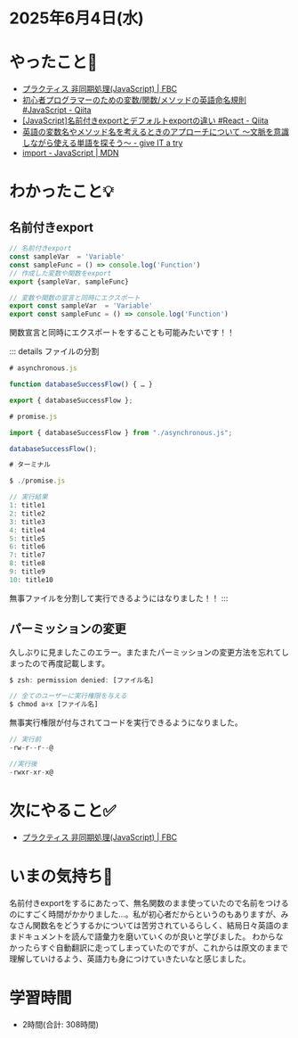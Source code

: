 # 2025年6月4日(水)

# やったこと📝

- [プラクティス 非同期処理\(JavaScript\) \| FBC](https://bootcamp.fjord.jp/practices/204)
- [初心者プログラマーのための変数/関数/メソッドの英語命名規則 \#JavaScript \- Qiita](https://qiita.com/YutaManaka/items/62dda256bb7ba6c08399)
- [\[JavaScript\]名前付きexportとデフォルトexportの違い \#React \- Qiita](https://qiita.com/tarian/items/0004eb9ef04123000292)
- [英語の変数名やメソッド名を考えるときのアプローチについて 〜文脈を意識しながら使える単語を探そう〜 \- give IT a try](https://blog.jnito.com/entry/2024/12/16/074515)
- [import \- JavaScript \| MDN](https://developer.mozilla.org/ja/docs/Web/JavaScript/Reference/Statements/import)

# わかったこと💡
## 名前付きexport
```javascript
// 名前付きexport
const sampleVar  = 'Variable'
const sampleFunc = () => console.log('Function')
// 作成した変数や関数をexport
export {sampleVar, sampleFunc}

// 変数や関数の宣言と同時にエクスポート
export const sampleVar  = 'Variable'
export const sampleFunc = () => console.log('Function')
```

関数宣言と同時にエクスポートをすることも可能みたいです！！

::: details ファイルの分割
```javascript
# asynchronous.js

function databaseSuccessFlow() { … }

export { databaseSuccessFlow };
```

```javascript
# promise.js

import { databaseSuccessFlow } from "./asynchronous.js";

databaseSuccessFlow();
```

```javascript
# ターミナル

$ ./promise.js   

// 実行結果
1: title1
2: title2
3: title3
4: title4
5: title5
6: title6
7: title7
8: title8
9: title9
10: title10
```
無事ファイルを分割して実行できるようにはなりました！！
:::

## パーミッションの変更
久しぶりに見ましたこのエラー。またまたパーミッションの変更方法を忘れてしまったので再度記載します。

```javascript
$ zsh: permission denied: [ファイル名]
```

```javascript
// 全てのユーザーに実行権限を与える
$ chmod a+x [ファイル名]
```
無事実行権限が付与されてコードを実行できるようになりました。
```javascript
// 実行前
-rw-r--r--@ 

//実行後
-rwxr-xr-x@ 
```
# 次にやること✅

- [プラクティス 非同期処理\(JavaScript\) \| FBC](https://bootcamp.fjord.jp/practices/204)

# いまの気持ち🫶

名前付きexportをするにあたって、無名関数のまま使っていたので名前をつけるのにすごく時間がかかりました…。私が初心者だからというのもありますが、みなさん関数名をどうするかについては苦労されているらしく、結局日々英語のままドキュメントを読んで語彙力を磨いていくのが良いと学びました。
わからなかったらすぐ自動翻訳に走ってしまっていたのですが、これからは原文のままで理解していけるよう、英語力も身につけていきたいなと感じました。

# 学習時間

- 2時間(合計: 308時間)
